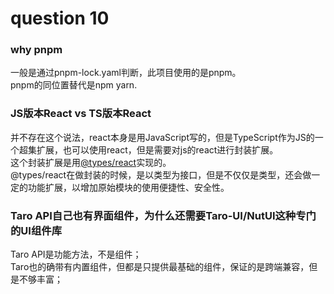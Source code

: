 # question 10
### why pnpm
一般是通过pnpm-lock.yaml判断，此项目使用的是pnpm。  
pnpm的同位置替代是npm yarn.
### JS版本React vs TS版本React
并不存在这个说法，react本身是用JavaScript写的，但是TypeScript作为JS的一个超集扩展，也可以使用react，但是需要对js的react进行封装扩展。  
这个封装扩展是用[@types/react](https://github.com/DefinitelyTyped/DefinitelyTyped)实现的。  
@types/react在做封装的时候，是以类型为接口，但是不仅仅是类型，还会做一定的功能扩展，以增加原始模块的使用便捷性、安全性。
### Taro API自己也有界面组件，为什么还需要Taro-UI/NutUI这种专门的UI组件库
Taro API是功能方法，不是组件；   
Taro也的确带有内置组件，但都是只提供最基础的组件，保证的是跨端兼容，但是不够丰富；   
